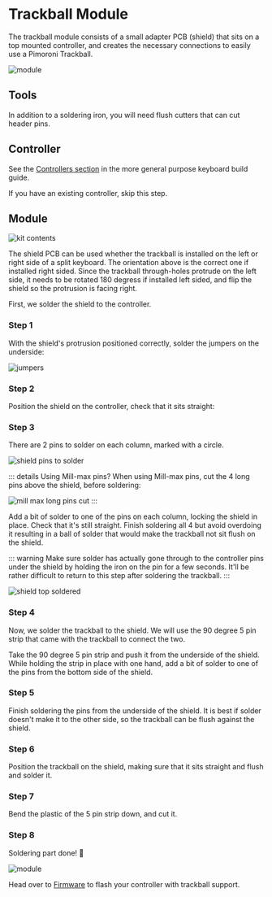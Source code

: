 <script setup>
import Images from '../../components/Images.vue';

import shieldorientation1 from './shield-orientation-1.jpg';
import shieldorientation2 from './shield-orientation-2.jpg';
import shieldorientation3 from './shield-orientation-3.jpg';

import shieldunder1soldered from './shield-under-1-soldered.jpg';
import shieldunder1solderedtopview from './shield-under-1-soldered-top-view.jpg';

import shieldpinssolderedbottom from './shield-pins-soldered-bottom.jpg';
import shieldpinssolderedtop from './shield-pins-soldered-top.jpg';

import trackballonshield1 from './trackball-on-shield-1.jpg';
import trackballonshield2 from './trackball-on-shield-2.jpg';
import trackballonshield3 from './trackball-on-shield-3.jpg';

import shieldpinscut1 from './shield-pins-cut-1.jpg';
import shieldpinscut2 from './shield-pins-cut-2.jpg';
</script>

# Trackball Module

The trackball module consists of a small adapter PCB (shield) that sits on a top mounted controller, and creates the necessary connections to easily use a Pimoroni Trackball.

![module](./result.jpg)

## Tools

In addition to a soldering iron, you will need flush cutters that can cut header pins.

## Controller

See the [Controllers section](/guides/keyboard/#controllers) in the more general purpose keyboard build guide.

If you have an existing controller, skip this step.

## Module

![kit contents](./kit.jpg)

The shield PCB can be used whether the trackball is installed on the left or right side of a split keyboard. The orientation above is the correct one if installed right sided. Since the trackball through-holes protrude on the left side, it needs to be rotated 180 degress if installed left sided, and flip the shield so the protrusion is facing right.

First, we solder the shield to the controller.

### Step 1

With the shield's protrusion positioned correctly, solder the jumpers on the underside:

![jumpers](./jumpers.jpg)

### Step 2

Position the shield on the controller, check that it sits straight:

<Images :paths="[shieldorientation1, shieldorientation2, shieldorientation3]" />

### Step 3

There are 2 pins to solder on each column, marked with a circle.

![shield pins to solder](./shield-pin-circles.jpg)

::: details Using Mill-max pins?
When using Mill-max pins, cut the 4 long pins above the shield, before soldering:

![mill max long pins cut](./millmax-long-pins-cut.jpg)
:::

Add a bit of solder to one of the pins on each column, locking the shield in place. Check that it's still straight. Finish soldering all 4 but avoid overdoing it resulting in a ball of solder that would make the trackball not sit flush on the shield.

::: warning
Make sure solder has actually gone through to the controller pins under the shield by holding the iron on the pin for a few seconds. It'll be rather difficult to return to this step after soldering the trackball.
:::

![shield top soldered](./shield-top-soldered.jpg)

### Step 4

Now, we solder the trackball to the shield. We will use the 90 degree 5 pin strip that came with the trackball to connect the two.

Take the 90 degree 5 pin strip and push it from the underside of the shield. While holding the strip in place with one hand, add a bit of solder to one of the pins from the bottom side of the shield.

<Images :paths="[shieldunder1soldered, shieldunder1solderedtopview]" />

### Step 5

Finish soldering the pins from the underside of the shield. It is best if solder doesn't make it to the other side, so the trackball can be flush against the shield.

<Images :paths="[shieldpinssolderedbottom, shieldpinssolderedtop]" />

### Step 6

Position the trackball on the shield, making sure that it sits straight and flush and solder it.

<Images :paths="[trackballonshield1, trackballonshield2, trackballonshield3]" />

### Step 7

Bend the plastic of the 5 pin strip down, and cut it.

<Images :paths="[shieldpinscut1, shieldpinscut2]" />

### Step 8

Soldering part done! 👏

![module](./result.jpg)

Head over to [Firmware](/firmware/) to flash your controller with trackball support.
